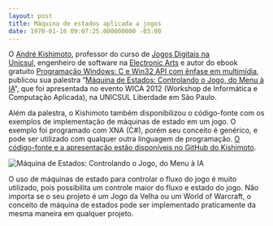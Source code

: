 ```yaml
---
layout: post
title: Máquina de estados aplicada a jogos
date: 1970-01-16 09:07:25.000000000 -03:00
---
```


O [André Kishimoto](http://br.linkedin.com/in/andrekishimoto "Kishimoto"), professor do curso de [Jogos Digitais na Unicsul](http://www.cruzeirodosul.edu.br/content/graduacao_detalhe.aspx?curso=30 "Unicsul"), engenheiro de software na [Electronic Arts](http://www.ea.com "Electronic Arts") e autor do ebook gratuito [Programação Windows: C e Win32 API com ênfase em multimídia](http://gamedeveloper.com.br/blog/2012/03/16/livro-gratuito-sobre-programacao-em-c/ "Ebook"), publicou sua palestra “[Máquina de Estados: Controlando o Jogo, do Menu à IA](http://tupinihon.com/blog/index.php/2012/06/10/maquina-de-estados-controlando-o-jogo-do-menu-a-ia/ "Tupunihon")“, que foi apresentada no evento WICA 2012 (Workshop de Informática e Computação Aplicada), na UNICSUL Liberdade em São Paulo.

Além da palestra, o Kishimoto também disponibilizou o código-fonte com os exemplos de implementação de máquinas de estado em um jogo. O exemplo foi programado com XNA (C#), porém seu conceito é genérico, e pode ser utilizado com qualquer outra linguagem de programação. [O código-fonte e a apresentação estão disponíveis no GitHub do Kishimoto](https://github.com/akishimoto/fsm "GitHub").

![](http://gamedeveloper.com.br/blog/wp-content/uploads/2012/06/fsm_csharpxna.jpg "Máquina de Estados: Controlando o Jogo, do Menu à IA")

O uso de máquinas de estado para controlar o fluxo do jogo é muito utilizado, pois possibilita um controle maior do fluxo e estado do jogo. Não importa se o seu projeto é um Jogo da Velha ou um World of Warcraft, o conceito de máquina de estados pode ser implementado praticamente da mesma maneira em qualquer projeto.


